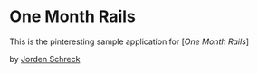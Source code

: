 # One Month Rails

This is the pinteresting sample application for 
[*One Month Rails*]

by [Jorden Schreck](http://jordenschreck.com)
